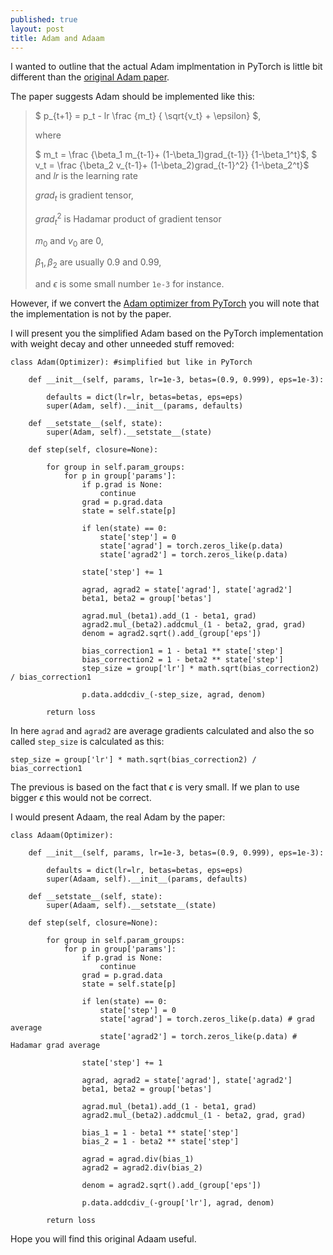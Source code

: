 ```yaml
---
published: true
layout: post
title: Adam and Adaam
---
```


I wanted to outline that the actual Adam implmentation in PyTorch is little bit different than the [original Adam paper](https://arxiv.org/abs/1412.6980).

The paper suggests Adam should be implemented like this:

>$ p_{t+1} = p_t - lr \frac {m_t} { \sqrt{v_t} + \epsilon} $,
>
>where
>
>$ m_t = \frac {\beta_1 m_{t-1}+ (1-\beta_1)grad_{t-1}} {1-\beta_1^t}$, 
>$ v_t = \frac {\beta_2 v_{t-1}+ (1-\beta_2)grad_{t-1}^2} {1-\beta_2^t}$
>and $lr$ is the learning rate
>
>$grad_t$ is gradient tensor, 
>
>$grad_t^2$ is Hadamar product of gradient tensor
>
>$m_0$ and $v_0$ are 0,
>
>$\beta_1,\beta_2$ are usually 0.9 and 0.99,
>
>and $\epsilon$ is some small number `1e-3` for instance.

However, if we convert the [Adam optimizer from PyTorch](https://pytorch.org/docs/stable/_modules/torch/optim/adam.html) you will note that the implementation is not by the paper.

I will present you the simplified Adam based on the PyTorch implementation with weight decay and other unneeded stuff removed:

    class Adam(Optimizer): #simplified but like in PyTorch

        def __init__(self, params, lr=1e-3, betas=(0.9, 0.999), eps=1e-3):
            
            defaults = dict(lr=lr, betas=betas, eps=eps)
            super(Adam, self).__init__(params, defaults)

        def __setstate__(self, state):
            super(Adam, self).__setstate__(state)            

        def step(self, closure=None):        
            
            for group in self.param_groups:
                for p in group['params']:
                    if p.grad is None:
                        continue
                    grad = p.grad.data                
                    state = self.state[p]
                    
                    if len(state) == 0:
                        state['step'] = 0                    
                        state['agrad'] = torch.zeros_like(p.data)                    
                        state['agrad2'] = torch.zeros_like(p.data)
                        
                    state['step'] += 1    

                    agrad, agrad2 = state['agrad'], state['agrad2']                
                    beta1, beta2 = group['betas']
                
                    agrad.mul_(beta1).add_(1 - beta1, grad)
                    agrad2.mul_(beta2).addcmul_(1 - beta2, grad, grad)
                    denom = agrad2.sqrt().add_(group['eps'])

                    bias_correction1 = 1 - beta1 ** state['step']
                    bias_correction2 = 1 - beta2 ** state['step']
                    step_size = group['lr'] * math.sqrt(bias_correction2) / bias_correction1

                    p.data.addcdiv_(-step_size, agrad, denom)

            return loss

In here `agrad` and `agrad2` are average gradients calculated and also the so called `step_size` is calculated as this:

    step_size = group['lr'] * math.sqrt(bias_correction2) / bias_correction1

The previous is based on the fact that $\epsilon$ is very small. If we plan to use bigger $\epsilon$ this would not be correct. 

I would present Adaam, the real Adam by the paper:

    class Adaam(Optimizer):

        def __init__(self, params, lr=1e-3, betas=(0.9, 0.999), eps=1e-3):
            
            defaults = dict(lr=lr, betas=betas, eps=eps)
            super(Adaam, self).__init__(params, defaults)

        def __setstate__(self, state):
            super(Adaam, self).__setstate__(state)

        def step(self, closure=None):        
            
            for group in self.param_groups:
                for p in group['params']:                
                    if p.grad is None:
                        continue
                    grad = p.grad.data                
                    state = self.state[p] 
                    
                    if len(state) == 0:
                        state['step'] = 0                    
                        state['agrad'] = torch.zeros_like(p.data) # grad average                
                        state['agrad2'] = torch.zeros_like(p.data) # Hadamar grad average
                        
                    state['step'] += 1
                    
                    agrad, agrad2 = state['agrad'], state['agrad2'] 
                    beta1, beta2 = group['betas']
                    
                    agrad.mul_(beta1).add_(1 - beta1, grad)
                    agrad2.mul_(beta2).addcmul_(1 - beta2, grad, grad) 

                    bias_1 = 1 - beta1 ** state['step']
                    bias_2 = 1 - beta2 ** state['step'] 
                    
                    agrad = agrad.div(bias_1)
                    agrad2 = agrad2.div(bias_2)
                    
                    denom = agrad2.sqrt().add_(group['eps'])
                
                    p.data.addcdiv_(-group['lr'], agrad, denom)

            return loss

Hope you will find this original Adaam useful.







